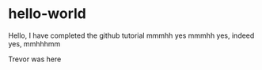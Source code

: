 # hello-world


Hello, I have completed the github tutorial mmmhh yes mmmhh yes, indeed yes, mmhhhmm


Trevor was here
